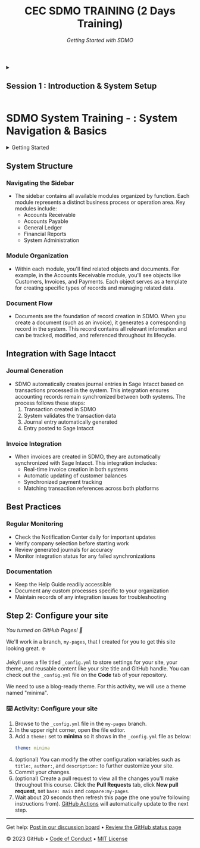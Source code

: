 
<header>

# CEC SDMO TRAINING (2 Days Training)
_Getting Started with SDMO_

</header>


<details id=2 closed>
<summary><h2>Session 1 : Introduction & System Setup </h2></summary>

LogIn to System

 ```text 
 https://prd1.eu.erp.sage.com/
```

## Landing Page

- **Header**

   - [x] Current Company & Selection
   - [x] Notification (Invoices/Jornals - Errors/Success, Release Notes, More)
   - [x] Help Center (Documentation)
   - [x] User Preferences

 - **Dashboard**
 - **Navigating the Sidebar (Modules)**

## Module Organization

     - Each Module has objects / documents e.g Sale Module has a Customer, Sales Order, Sales Invoice, etc documents/object
     - Each object / documents creates records (Demo of Records Page)
         - **Engement about Demissions**
     - Records with finanacial implaction e.g Sale Invoice are intergrated with intacct




With GitHub Pages, you can host project blogs, documentation, resumes, portfolios, or any other static content you'd like. Your GitHub repository can easily become its own website. In this course, we'll show you how to set up your own site or blog using GitHub Pages.

- **Who is this for**: Beginners, students, project maintainers, small businesses.
- **What you'll learn**: How to build a GitHub Pages site.
- **What you'll build**: We'll build a simple GitHub Pages site with a blog. We'll use [Jekyll](https://jekyllrb.com), a static site generator.
- **Prerequisites**: If you need to learn about branches, commits, and pull requests, take [Introduction to GitHub](https://github.com/skills/introduction-to-github) first.
- **How long**: This course is five steps long and takes less than one hour to complete.
  
**Course tips:**
  - Glossary terms will be _emphasised_ and linked to their definiton.

## How to start this course

1. Right-click **Start course** and open the link in a new tab.
   <br />[![start-course](https://user-images.githubusercontent.com/1221423/218596841-0645fe1a-4aaf-4f51-9ab3-8aa2d3fdd487.svg)](https://github.com/skills/github-pages/generate)
2. In the new tab, follow the prompts to create a new repository.
   - For owner, choose your personal account or an organization to host the repository.
   - We recommend creating a public repository—private repositories will [use Actions minutes](https://docs.github.com/en/billing/managing-billing-for-github-actions/about-billing-for-github-actions).
   - Name the repository something easy for you to recognize and remember.
   ![Screenshot of the "Create a new repository" page. The "Public" repository option is highlighted with an orange box.](/images/create-a-repository.png)
3. After your new repository is created, wait about 20 seconds, then refresh the page. Follow the step-by-step instructions in the new repository's README. [GitHub Actions](https://docs.github.com/en/actions) will automatically close this welcome and open the first step.

</details>


# SDMO System Training - : System Navigation & Basics

<details>
<summary>Getting Started</summary>

### Login & Company Selection
- When you first log into SDMO, you'll need to select your working company from the dropdown menu at the top of the screen. This is crucial as all transactions and records will be associated with the selected company. Remember to verify your selected company before performing any operations to ensure data accuracy.

### Understanding the Notification Center
- The Notification Center, accessible from the top navigation bar, serves as your central hub for system alerts, updates, and important messages. You'll receive notifications for events like completed integrations, successful journal postings, and any system-related announcements. Check this regularly to stay informed about system activities and potential issues that need your attention.

### Help Guide Access
- The comprehensive Help Guide can be accessed via the "?" icon in the top-right corner. It contains detailed documentation, step-by-step tutorials, and troubleshooting guides. Take time to familiarize yourself with this resource as it will be invaluable for self-service support and learning advanced features.
</details>

## System Structure

### Navigating the Sidebar
- The sidebar contains all available modules organized by function. Each module represents a distinct business process or operation area. Key modules include:
  - Accounts Receivable
  - Accounts Payable
  - General Ledger
  - Financial Reports
  - System Administration

### Module Organization
- Within each module, you'll find related objects and documents. For example, in the Accounts Receivable module, you'll see objects like Customers, Invoices, and Payments. Each object serves as a template for creating specific types of records and managing related data.

### Document Flow
- Documents are the foundation of record creation in SDMO. When you create a document (such as an invoice), it generates a corresponding record in the system. This record contains all relevant information and can be tracked, modified, and referenced throughout its lifecycle.

## Integration with Sage Intacct

### Journal Generation
- SDMO automatically creates journal entries in Sage Intacct based on transactions processed in the system. This integration ensures accounting records remain synchronized between both systems. The process follows these steps:
  1. Transaction created in SDMO
  2. System validates the transaction data
  3. Journal entry automatically generated
  4. Entry posted to Sage Intacct

### Invoice Integration
- When invoices are created in SDMO, they are automatically synchronized with Sage Intacct. This integration includes:
  - Real-time invoice creation in both systems
  - Automatic updating of customer balances
  - Synchronized payment tracking
  - Matching transaction references across both platforms

## Best Practices

### Regular Monitoring
- Check the Notification Center daily for important updates
- Verify company selection before starting work
- Review generated journals for accuracy
- Monitor integration status for any failed synchronizations

### Documentation
- Keep the Help Guide readily accessible
- Document any custom processes specific to your organization
- Maintain records of any integration issues for troubleshooting












<!--
  <<< Author notes: Step 2 >>>
  Start this step by acknowledging the previous step.
  Define terms and link to docs.github.com.
  Historic note: previous version checked for empty pull request, changed to the correct theme `minima`.
-->

## Step 2: Configure your site

_You turned on GitHub Pages! :tada:_

We'll work in a branch, `my-pages`, that I created for you to get this site looking great. :sparkle:

Jekyll uses a file titled `_config.yml` to store settings for your site, your theme, and reusable content like your site title and GitHub handle. You can check out the `_config.yml` file on the **Code** tab of your repository.

We need to use a blog-ready theme. For this activity, we will use a theme named "minima".

### :keyboard: Activity: Configure your site

1. Browse to the `_config.yml` file in the `my-pages` branch.
1. In the upper right corner, open the file editor.
1. Add a `theme:` set to **minima** so it shows in the `_config.yml` file as below:
   ```yml
   theme: minima
   ```
1. (optional) You can modify the other configuration variables such as `title:`, `author:`, and `description:` to further customize your site.
1. Commit your changes.
1. (optional) Create a pull request to view all the changes you'll make throughout this course. Click the **Pull Requests** tab, click **New pull request**, set `base: main` and `compare:my-pages`.
1. Wait about 20 seconds then refresh this page (the one you're following instructions from). [GitHub Actions](https://docs.github.com/en/actions) will automatically update to the next step.

<footer>

<!--
  <<< Author notes: Footer >>>
  Add a link to get support, GitHub status page, code of conduct, license link.
-->

---

Get help: [Post in our discussion board](https://github.com/orgs/skills/discussions/categories/github-pages) &bull; [Review the GitHub status page](https://www.githubstatus.com/)

&copy; 2023 GitHub &bull; [Code of Conduct](https://www.contributor-covenant.org/version/2/1/code_of_conduct/code_of_conduct.md) &bull; [MIT License](https://gh.io/mit)

</footer>
